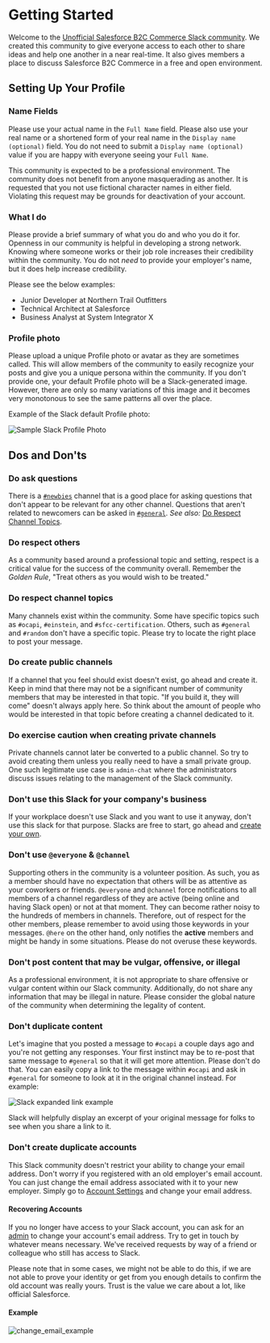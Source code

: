 # Getting Started

Welcome to the [Unofficial Salesforce B2C Commerce Slack community](https://sfcc-unofficial.slack.com/). We created this community to give everyone access to each other to share ideas and help one another in a near real-time. It also gives members a place to discuss Salesforce B2C Commerce in a free and open environment.

## Setting Up Your Profile

### Name Fields

Please use your actual name in the `Full Name` field. Please also use your real name or a shortened form of your real name in the `Display name (optional)` field. You do not need to submit a `Display name (optional)` value if you are happy with everyone seeing your `Full Name`.

This community is expected to be a professional environment. The community does not benefit from anyone masquerading as another. It is requested that you not use fictional character names in either field. Violating this request may be grounds for deactivation of your account.

### What I do

Please provide a brief summary of what you do and who you do it for. Openness in our community is helpful in developing a strong network. Knowing where someone works or their job role increases their credibility within the community. You do not _need_ to provide your employer's name, but it does help increase credibility.

Please see the below examples:

* Junior Developer at Northern Trail Outfitters
* Technical Architect at Salesforce
* Business Analyst at System Integrator X

### Profile photo

Please upload a unique Profile photo or avatar as they are sometimes called. This will allow members of the community to easily recognize your posts and give you a unique persona within the community. If you don't provide one, your default Profile photo will be a Slack-generated image. However, there are only so many variations of this image and it becomes very monotonous to see the same patterns all over the place.

Example of the Slack default Profile photo:

![Sample Slack Profile Photo](assets/default-slack-avatar.png)

## Dos and Don'ts

### Do ask questions

There is a [`#newbies`](https://sfcc-unofficial.slack.com/messages/CDG4R5CT1) channel that is a good place for asking questions that don't appear to be relevant for any other channel. Questions that aren't related to newcomers can be asked in [`#general`](https://sfcc-unofficial.slack.com/messages/CAT794PC3). _See also:_ [Do Respect Channel Topics](#do-respect-channel-topics).

### Do respect others

As a community based around a professional topic and setting, respect is a critical value for the success of the community overall. Remember the _Golden Rule_, "Treat others as you would wish to be treated."

### Do respect channel topics

Many channels exist within the community. Some have specific topics such as `#ocapi`, `#einstein`, and `#sfcc-certification`. Others, such as `#general` and `#random` don't have a specific topic. Please try to locate the right place to post your message.

### Do create public channels

If a channel that you feel should exist doesn't exist, go ahead and create it. Keep in mind that there may not be a significant number of community members that may be interested in that topic. "If you build it, they will come" doesn't always apply here. So think about the amount of people who would be interested in that topic before creating a channel dedicated to it.

### Do exercise caution when creating private channels

Private channels cannot later be converted to a public channel. So try to avoid creating them unless you really need to have a small private group. One such legitimate use case is `admin-chat` where the administrators discuss issues relating to the management of the Slack community.

### Don't use this Slack for your company's business

If your workplace doesn't use Slack and you want to use it anyway, don't use this slack for that purpose. Slacks are free to start, go ahead and [create your own](https://slack.com/get-started#create).

### Don't use `@everyone` & `@channel`

Supporting others in the community is a volunteer position. As such, you as a member should have no expectation that others will be as attentive as your coworkers or friends. `@everyone` and `@channel` force notifications to all members of a channel regardless of they are active (being online and having Slack open) or not at that moment. They can become rather noisy to the hundreds of members in channels. Therefore, out of respect for the other members, please remember to avoid using those keywords in your messages. `@here` on the other hand, only notifies the **active** members and might be handy in some situations. Please do not overuse these keywords.

### Don't post content that may be vulgar, offensive, or illegal

As a professional environment, it is not appropriate to share offensive or vulgar content within our Slack community. Additionally, do not share any information that may be illegal in nature. Please consider the global nature of the community when determining the legality of content.

### Don't duplicate content

Let's imagine that you posted a message to `#ocapi` a couple days ago and you're not getting any responses. Your first instinct may be to re-post that same message to `#general` so that it will get more attention. Please don't do that. You can easily copy a link to the message within `#ocapi` and ask in `#general` for someone to look at it in the original channel instead. For example:

![Slack expanded link example](assets/slack-expanded-link.png)

Slack will helpfully display an excerpt of your original message for folks to see when you share a link to it.

### Don't create duplicate accounts

This Slack community doesn't restrict your ability to change your email address. Don't worry if you registered with an old employer's email account. You can just change the email address associated with it to your new employer. Simply go to [Account Settings](https://sfcc-unofficial.slack.com/account/settings) and change your email address.

#### Recovering Accounts

If you no longer have access to your Slack account, you can ask for an [admin](./admins.md) to change your account's email address. Try to get in touch by whatever means necessary. We've received requests by way of a friend or colleague who still has access to Slack.

Please note that in some cases, we might not be able to do this, if we are not able to prove your identity or get from you enough details to confirm the old account was really yours. Trust is the value we care about a lot, like official Salesforce.

#### Example

![change_email_example](https://user-images.githubusercontent.com/3693219/140220090-6a271be0-6f3f-4201-80b9-efa1cc2d3baf.png)
